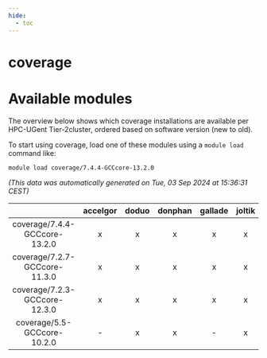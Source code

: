 ```yaml
---
hide:
  - toc
---
```


coverage
========

# Available modules


The overview below shows which coverage installations are available per HPC-UGent Tier-2cluster, ordered based on software version (new to old).

To start using coverage, load one of these modules using a `module load` command like:

```shell
module load coverage/7.4.4-GCCcore-13.2.0
```

*(This data was automatically generated on Tue, 03 Sep 2024 at 15:36:31 CEST)*  

| |accelgor|doduo|donphan|gallade|joltik|shinx|skitty|
| :---: | :---: | :---: | :---: | :---: | :---: | :---: | :---: |
|coverage/7.4.4-GCCcore-13.2.0|x|x|x|x|x|-|x|
|coverage/7.2.7-GCCcore-11.3.0|x|x|x|x|x|-|x|
|coverage/7.2.3-GCCcore-12.3.0|x|x|x|x|x|x|x|
|coverage/5.5-GCCcore-10.2.0|-|x|x|-|x|-|x|
